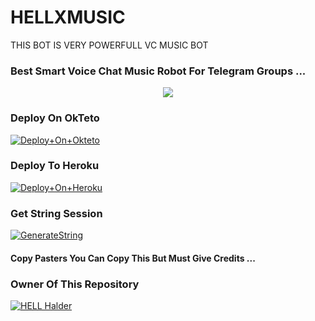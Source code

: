 # HELLXMUSIC
THIS BOT IS VERY POWERFULL VC MUSIC BOT
### Best Smart Voice Chat Music Robot For Telegram Groups ...


<p align="center"><a href="https://t.me/HELL_X_ASSISTANT"><img src="https://telegra.ph/file/8fd190dce43663f755088.jpg"></a></p>


### Deploy On OkTeto

[![Deploy+On+Okteto](https://img.shields.io/badge/Deploy%20To%20Okteto-informational?style=for-the-badge&logo=Okteto)](https://cloud.okteto.com/deploy?repository=https://github.com/Hell-x/HELLXMUSIC)


### Deploy To Heroku

[![Deploy+On+Heroku](https://www.herokucdn.com/deploy/button.svg)](https://heroku.com/deploy?template=https://github.com/Hell-x/HELLXMUSIC)



### Get String Session

[![GenerateString](https://img.shields.io/badge/repl.it-generateString-yellowgreen)](https://replit.com/@AdityaHalder/StringSession)



#### Copy Pasters You Can Copy This But Must Give Credits ...

### Owner Of This Repository
[![HELL Halder](https://te.legra.ph/file/8fd190dce43663f755088.jpg)](https://t.me/HELL_X_ASSISTANT)
